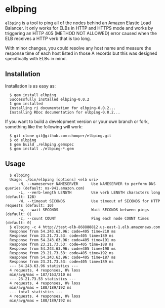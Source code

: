 # elbping

`elbping` is a tool to ping all of the nodes behind an Amazon Elastic
Load Balancer. It only works for ELBs in HTTP and HTTPS mode and works by
triggering an HTTP 405 (METHOD NOT ALLOWED) error caused when the ELB
receives a HTTP verb that is too long.

With minor changes, you could resolve any host name and measure the
response time of each host listed in those A records but this was
designed specifically with ELBs in mind.

## Installation

Installation is as easy as:

```
  $ gem install elbping
  Successfully installed elbping-0.0.2
  1 gem installed
  Installing ri documentation for elbping-0.0.2...
  Installing RDoc documentation for elbping-0.0.2...
```

If you want to build a development version or your own branch or fork,
something like the following will work:

```
  $ git clone git@github.com:chooper/elbping.git
  $ cd elbping
  $ gem build ./elbping.gemspec
  $ gem install ./elbping-*.gem
```

## Usage

```
  $ elbping
  Usage: ./bin/elbping [options] <elb uri>
      -N, --nameserver NAMESERVER      Use NAMESERVER to perform DNS queries (default: ns-941.amazon.com)
      -L, --verb-length LENGTH         Use verb LENGTH characters long (default: 128)
      -W, --timeout SECONDS            Use timeout of SECONDS for HTTP requests (default: 10)
      -w, --wait SECONDS               Wait SECONDS between pings (default: 0)
      -c, --count COUNT                Ping each node COUNT times (default: 0)
  $ elbping -c 4 http://test-elb-868888812.us-east-1.elb.amazonaws.com
  Response from 54.243.63.96: code=405 time=210 ms
  Response from 23.21.73.53: code=405 time=189 ms
  Response from 54.243.63.96: code=405 time=191 ms
  Response from 23.21.73.53: code=405 time=188 ms
  Response from 54.243.63.96: code=405 time=190 ms
  Response from 23.21.73.53: code=405 time=192 ms
  Response from 54.243.63.96: code=405 time=187 ms
  Response from 23.21.73.53: code=405 time=189 ms
  --- 54.243.63.96 statistics ---
  4 requests, 4 responses, 0% loss
  min/avg/max = 187/163/210 ms
  --- 23.21.73.53 statistics ---
  4 requests, 4 responses, 0% loss
  min/avg/max = 188/189/192 ms
  --- total statistics ---
  4 requests, 4 responses, 0% loss
  min/avg/max = 188/189/192 ms
```

